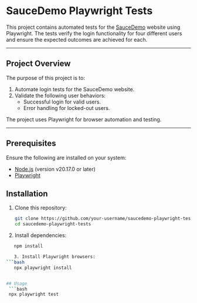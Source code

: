 # SauceDemo Playwright Tests

This project contains automated tests for the [SauceDemo](https://www.saucedemo.com/v1/) website using Playwright. The tests verify the login functionality for four different users and ensure the expected outcomes are achieved for each.

---

## Project Overview
The purpose of this project is to:
1. Automate login tests for the SauceDemo website.
2. Validate the following user behaviors:
   - Successful login for valid users.
   - Error handling for locked-out users.

The project uses Playwright for browser automation and testing.

---


## Prerequisites
Ensure the following are installed on your system:
- [Node.js](https://nodejs.org) (version v20.17.0 or later)
- [Playwright](https://playwright.dev)





## Installation
1. Clone this repository:
   ```bash
   git clone https://github.com/your-username/saucedemo-playwright-tests.git
   cd saucedemo-playwright-tests

2. Install dependencies:
```bash
   npm install

   3. Install Playwright browsers:
```bash
   npx playwright install


## Usage
 ```bash
 npx playwright test
